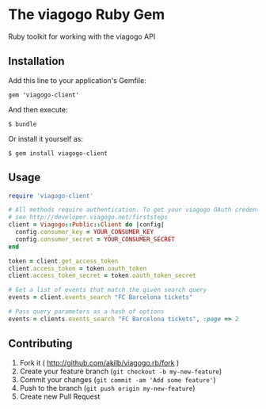 # The viagogo Ruby Gem

Ruby toolkit for working with the viagogo API

## Installation

Add this line to your application's Gemfile:

    gem 'viagogo-client'

And then execute:

    $ bundle

Or install it yourself as:

    $ gem install viagogo-client

## Usage
```ruby
require 'viagogo-client'

# All methods require authentication. To get your viagogo OAuth credentials,
# see http://developer.viagogo.net/firststeps
client = Viagogo::Public::Client do |config|
  config.consumer_key = YOUR_CONSUMER_KEY
  config.consumer_secret = YOUR_CONSUMER_SECRET
end

token = client.get_access_token
client.access_token = token.oauth_token
client.access_token_secret = token.oauth_token_secret

# Get a list of events that match the given search query
events = client.events_search "FC Barcelona tickets"

# Pass query parameters as a hash of options
events = clients.events_search "FC Barcelona tickets", :page => 2
```

## Contributing

1. Fork it ( http://github.com/akilb/viagogo.rb/fork )
2. Create your feature branch (`git checkout -b my-new-feature`)
3. Commit your changes (`git commit -am 'Add some feature'`)
4. Push to the branch (`git push origin my-new-feature`)
5. Create new Pull Request
